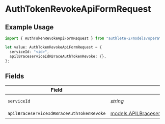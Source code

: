 # AuthTokenRevokeApiFormRequest

## Example Usage

```typescript
import { AuthTokenRevokeApiFormRequest } from "authlete-2/models/operations";

let value: AuthTokenRevokeApiFormRequest = {
  serviceId: "<id>",
  apilBraceserviceIdRBraceAuthTokenRevoke: {},
};
```

## Fields

| Field                                                                                                     | Type                                                                                                      | Required                                                                                                  | Description                                                                                               |
| --------------------------------------------------------------------------------------------------------- | --------------------------------------------------------------------------------------------------------- | --------------------------------------------------------------------------------------------------------- | --------------------------------------------------------------------------------------------------------- |
| `serviceId`                                                                                               | *string*                                                                                                  | :heavy_check_mark:                                                                                        | A service ID.                                                                                             |
| `apilBraceserviceIdRBraceAuthTokenRevoke`                                                                 | [models.APILBraceserviceIdRBraceAuthTokenRevoke](../../models/apilbraceserviceidrbraceauthtokenrevoke.md) | :heavy_check_mark:                                                                                        | N/A                                                                                                       |